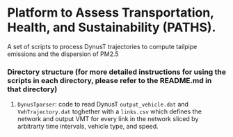 # Platform to Assess Transportation, Health, and Sustainability (PATHS).

A set of scripts to process DynusT trajectories to compute tailpipe
emissions and the dispersion of PM2.5

### Directory structure (for more detailed instructions for using the scripts in each directory, please refer to the README.md in that directory)

1. `DynusTparser`: code to read DynusT `output_vehicle.dat` and
`VehTrajectory.dat` toghether with a `links.csv` which defines the
network and output VMT for every link in the network sliced by
arbitrarty time intervals, vehicle type, and speed.
